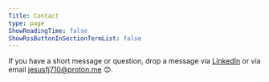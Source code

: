 ```yaml
---
Title: Contact
type: page
ShowReadingTime: false
ShowRssButtonInSectionTermList: false
---
```


If you have a short message or question, drop a message via [LinkedIn](https://www.linkedin.com/in/jesusfj710/) or via email [jesusfj710@proton.me](mailto:jesusfj710@proton.me) 😊.
